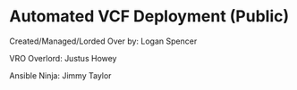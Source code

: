 # Automated VCF Deployment (Public)

Created/Managed/Lorded Over by: Logan Spencer

VRO Overlord: Justus Howey

Ansible Ninja: Jimmy Taylor
